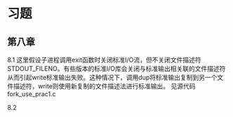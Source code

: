 # 习题

## 第八章

8.1 这里假设子进程调用exit函数时关闭标准I/O流，但不关闭文件描述符STDOUT_FILENO。有些版本的标准I/O库会关闭与标准输出相关联的文件描述符从而引起write标准输出失败。这种情况下，调用dup将标准输出复制到另一个文件描述符，write则使用新复制的文件描述法进行标准输出。
    见源代码fork_use_prac1.c

8.2 